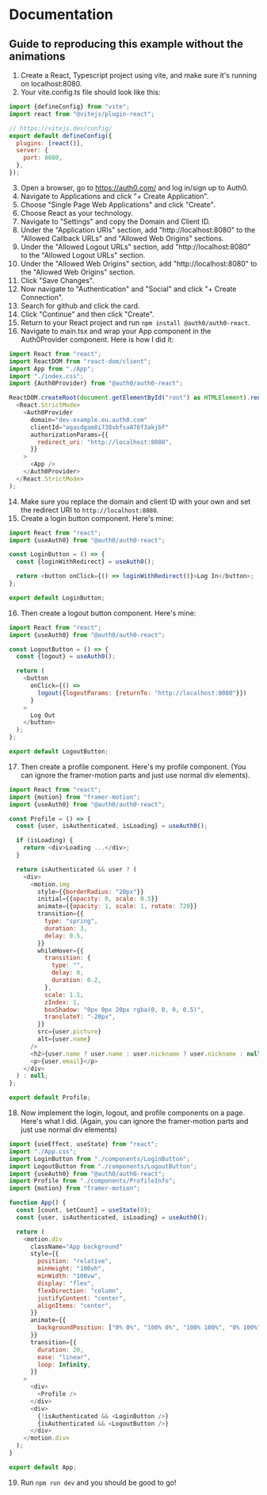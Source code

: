# Documentation

## Guide to reproducing this example without the animations

1. Create a React, Typescript project using vite, and make sure it's running on localhost:8080.
2. Your vite.config.ts file should look like this:

```js
import {defineConfig} from "vite";
import react from "@vitejs/plugin-react";

// https://vitejs.dev/config/
export default defineConfig({
  plugins: [react()],
  server: {
    port: 8080,
  },
});
```

3. Open a browser, go to https://auth0.com/ and log in/sign up to Auth0.
4. Navigate to Applications and click "+ Create Application".
5. Choose "Single Page Web Applications" and click "Create".
6. Choose React as your technology.
7. Navigate to "Settings" and copy the Domain and Client ID.
8. Under the "Application URIs" section, add "http://localhost:8080" to the "Allowed Callback URLs" and "Allowed Web Origins" sections.
9. Under the "Allowed Logout URLs" section, add "http://localhost:8080" to the "Allowed Logout URLs" section.
10. Under the "Allowed Web Origins" section, add "http://localhost:8080" to the "Allowed Web Origins" section.
11. Click "Save Changes".
12. Now navigate to "Authentication" and "Social" and click "+ Create Connection".
13. Search for github and click the card.
14. Click "Continue" and then click "Create".
15. Return to your React project and run `npm install @auth0/auth0-react`.
16. Navigate to main.tsx and wrap your App component in the Auth0Provider component. Here is how I did it:

```js
import React from "react";
import ReactDOM from "react-dom/client";
import App from "./App";
import "./index.css";
import {Auth0Provider} from "@auth0/auth0-react";

ReactDOM.createRoot(document.getElementById("root") as HTMLElement).render(
  <React.StrictMode>
    <Auth0Provider
      domain="dev-example.eu.auth0.com"
      clientId="agasdgam8i738vbfsa876f3akjbf"
      authorizationParams={{
        redirect_uri: "http://localhost:8080",
      }}
    >
      <App />
    </Auth0Provider>
  </React.StrictMode>
);

```

14. Make sure you replace the domain and client ID with your own and set the redirect URI to `http://localhost:8080`.
15. Create a login button component. Here's mine:

```js
import React from "react";
import {useAuth0} from "@auth0/auth0-react";

const LoginButton = () => {
  const {loginWithRedirect} = useAuth0();

  return <button onClick={() => loginWithRedirect()}>Log In</button>;
};

export default LoginButton;
```

16. Then create a logout button component. Here's mine:

```js
import React from "react";
import {useAuth0} from "@auth0/auth0-react";

const LogoutButton = () => {
  const {logout} = useAuth0();

  return (
    <button
      onClick={() =>
        logout({logoutParams: {returnTo: "http://localhost:8080"}})
      }
    >
      Log Out
    </button>
  );
};

export default LogoutButton;
```

17. Then create a profile component. Here's my profile component. (You can ignore the framer-motion parts and just use normal div elements).

```js
import React from "react";
import {motion} from "framer-motion";
import {useAuth0} from "@auth0/auth0-react";

const Profile = () => {
  const {user, isAuthenticated, isLoading} = useAuth0();

  if (isLoading) {
    return <div>Loading ...</div>;
  }

  return isAuthenticated && user ? (
    <div>
      <motion.img
        style={{borderRadius: "20px"}}
        initial={{opacity: 0, scale: 0.5}}
        animate={{opacity: 1, scale: 1, rotate: 720}}
        transition={{
          type: "spring",
          duration: 3,
          delay: 0.5,
        }}
        whileHover={{
          transition: {
            type: "",
            delay: 0,
            duration: 0.2,
          },
          scale: 1.1,
          zIndex: 1,
          boxShadow: "0px 0px 20px rgba(0, 0, 0, 0.5)",
          translateY: "-20px",
        }}
        src={user.picture}
        alt={user.name}
      />
      <h2>{user.name ? user.name : user.nickname ? user.nickname : null}</h2>
      <p>{user.email}</p>
    </div>
  ) : null;
};

export default Profile;
```

18. Now implement the login, logout, and profile components on a page. Here's what I did. (Again, you can ignore the framer-motion parts and just use normal div elements)

```js
import {useEffect, useState} from "react";
import "./App.css";
import LoginButton from "./components/LoginButton";
import LogoutButton from "./components/LogoutButton";
import {useAuth0} from "@auth0/auth0-react";
import Profile from "./components/ProfileInfo";
import {motion} from "framer-motion";

function App() {
  const [count, setCount] = useState(0);
  const {user, isAuthenticated, isLoading} = useAuth0();

  return (
    <motion.div
      className="App background"
      style={{
        position: "relative",
        minHeight: "100vh",
        minWidth: "100vw",
        display: "flex",
        flexDirection: "column",
        justifyContent: "center",
        alignItems: "center",
      }}
      animate={{
        backgroundPosition: ["0% 0%", "100% 0%", "100% 100%", "0% 100%"],
      }}
      transition={{
        duration: 20,
        ease: "linear",
        loop: Infinity,
      }}
    >
      <div>
        <Profile />
      </div>
      <div>
        {!isAuthenticated && <LoginButton />}
        {isAuthenticated && <LogoutButton />}
      </div>
    </motion.div>
  );
}

export default App;
```

19. Run `npm run dev` and you should be good to go!
